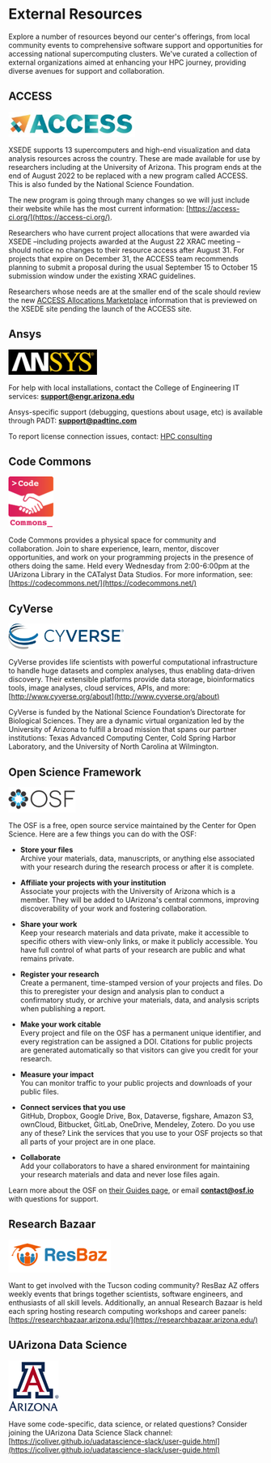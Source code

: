 # External Resources

Explore a number of resources beyond our center's offerings, from local community events to comprehensive software support and opportunities for accessing national supercomputing clusters. We've curated a collection of external organizations aimed at enhancing your HPC journey, providing diverse avenues for support and collaboration.

## ACCESS
<img src="images/access_ci.jpg" style="height:50px;"> 

XSEDE supports 13 supercomputers and high-end visualization and data analysis resources across the country.  These are made available for use by researchers including at the University of Arizona. This program ends at the end of August 2022 to be replaced with a new program called ACCESS. This is also funded by the National Science Foundation.

The new program is going through many changes so we will just include their website while has the most current information:
[https://access-ci.org/](https://access-ci.org/).

Researchers who have current project allocations that were awarded via XSEDE –including projects awarded at the August 22 XRAC meeting – should notice no changes to their resource access after August 31. For projects that expire on December 31, the ACCESS team recommends planning to submit a proposal during the usual September 15 to October 15 submission window under the existing XRAC guidelines.

Researchers whose needs are at the smaller end of the scale should review the new [ACCESS Allocations Marketplace](https://allocations.access-ci.org/) information that is previewed on the XSEDE site pending the launch of the ACCESS site.

## Ansys
<img src="images/Ansys_logo.jpg" style="height:50px;"> 

For help with local installations, contact the College of Engineering IT services: **support@engr.arizona.edu**

Ansys-specific support (debugging, questions about usage, etc) is available through PADT: **support@padtinc.com**

To report license connection issues, contact: [HPC consulting](../consulting_services/)

## Code Commons

<img src="images/codecommons.png" style="height:100px;"> 

Code Commons provides a physical space for community and collaboration. Join to share experience, learn, mentor, discover opportunities, and work on your programming projects in the presence of others doing the same. Held every Wednesday from 2:00-6:00pm at the UArizona Library in the CATalyst Data Studios. For more information, see: [https://codecommons.net/](https://codecommons.net/)


## CyVerse
<img src="images/cyverse.png" style="height:50px;"> 

CyVerse provides life scientists with powerful computational infrastructure to handle huge datasets and complex analyses, thus enabling data-driven discovery. Their extensible platforms provide data storage, bioinformatics tools, image analyses, cloud services, APIs, and more: [http://www.cyverse.org/about](http://www.cyverse.org/about)

CyVerse is funded by the National Science Foundation’s Directorate for Biological Sciences. They are a dynamic virtual organization led by the University of Arizona to fulfill a broad mission that spans our partner institutions: Texas Advanced Computing Center, Cold Spring Harbor Laboratory, and the University of North Carolina at Wilmington.

## Open Science Framework
<img src="images/osf_black.png" style="height:50px;"> 

The OSF is a free, open source service maintained by the Center for Open Science. Here are a few things you can do with the OSF:

* **Store your files**<br>Archive your materials, data, manuscripts, or anything else associated with your research during the research process or after it is complete.
     
* **Affiliate your projects with your institution**<br>Associate your projects with the University of Arizona which is a member. They will be added to UArizona's central commons, improving discoverability of your work and fostering collaboration.
    
* **Share your work**<br>Keep your research materials and data private, make it accessible to specific others with view-only links, or make it publicly accessible. You have full control of what parts of your research are public and what remains private.
     
* **Register your research**<br>Create a permanent, time-stamped version of your projects and files. Do this to preregister your design and analysis plan to conduct a confirmatory study, or archive your materials, data, and analysis scripts when publishing a report.

* **Make your work citable**<br>Every project and file on the OSF has a permanent unique identifier, and every registration can be assigned a DOI. Citations for public projects are generated automatically so that visitors can give you credit for your research.
     
* **Measure your impact**<br>You can monitor traffic to your public projects and downloads of your public files.

* **Connect services that you use**<br>GitHub, Dropbox, Google Drive, Box, Dataverse, figshare, Amazon S3, ownCloud, Bitbucket, GitLab, OneDrive, Mendeley, Zotero. Do you use any of these? Link the services that you use to your OSF projects so that all parts of your project are in one place.

* **Collaborate**<br>Add your collaborators to have a shared environment for maintaining your research materials and data and never lose files again.

Learn more about the OSF on [their Guides page](https://u667348.ct.sendgrid.net/wf/click?upn=U4gX3m3oa9CY2ry-2Fo5TozPNvkMOkmYoOrWh2m1jA2ow-3D_Y-2F7PAE-2Bo3zy3D5O8IBik1WIv7UL1wrNfRgxzmpff9wgGLue-2BOpT7p-2FREKyanxA-2FWHXSuh-2Bsk-2BHpnTSLAhKI2t0czL4aaV-2B4GIf0xJc9CJoP1BAXxy3-2FSVhxpHet6FtiDEBdKIrdIHerBuxISAgFGptdLBR5sTr71U0eyI6ZUTmiwNn6VRwJxvfRcKqgixnCqOaqnoRMcvVcvl8EpbwUFpeqVWFQ3nHnt0KoDzmwu-2BGQ-3D), or email **contact@osf.io** with questions for support.

## Research Bazaar 
<img src="images/ResBaz_transparent_cropped.png" style="height:65px;"> 

Want to get involved with the Tucson coding community? ResBaz AZ offers weekly events that brings together scientists, software engineers, and enthusiasts of all skill levels. Additionally, an annual Research Bazaar is held each spring hosting research computing workshops and career panels: [https://researchbazaar.arizona.edu/](https://researchbazaar.arizona.edu/)

## UArizona Data Science
<img src="images/university_A.png" style="height:100px;"> 

Have some code-specific, data science, or related questions? Consider joining the UArizona Data Science Slack channel: [https://jcoliver.github.io/uadatascience-slack/user-guide.html](https://jcoliver.github.io/uadatascience-slack/user-guide.html)

